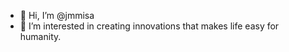 - 👋 Hi, I’m @jmmisa
- 👀 I’m interested in creating innovations that makes life easy for humanity.

<!---
jmmisa/jmmisa is a ✨ special ✨ repository because its `README.md` (this file) appears on your GitHub profile.
You can click the Preview link to take a look at your changes.
--->
